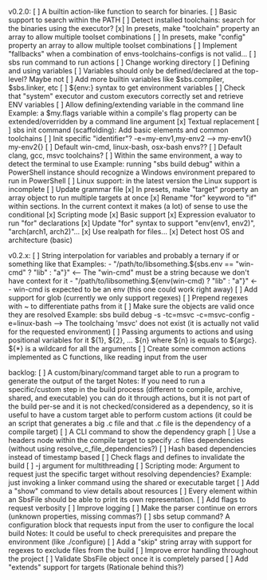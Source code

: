 v0.2.0:
    [ ] A builtin action-like function to search for binaries.
        [ ] Basic support to search within the PATH
        [ ] Detect installed toolchains: search for the binaries using the executor?
        [x] In presets, make "toolchain" property an array to allow multiple toolset combinations
        [ ] In presets, make "config" property an array to allow multiple toolset combinations
        [ ] Implement "fallbacks" when a combination of envs-toolchains-configs is not valid...
    [ ] sbs run command to run actions
    [ ] Change working directory
    [ ] Defining and using variables
        [ ] Variables should only be defined/declared at the top-level? Maybe not
        [ ] Add more builtin variables like $sbs.compiler, $sbs.linker, etc
        [ ] ${env:<name>} syntax to get environment variables
            [ ] Check that "system" executor and custom executors correctly set and retrieve ENV variables
        [ ] Allow defining/extending variable in the command line
            Example: a $my.flags variable within a compile's flag property can be extended/overridden by a command line argument
        [x] Textual replacement 
    [ ] sbs init command (scaffolding): Add basic elements and common toolchains
        [ ] Init specific "identifier"? -e=my-env1,my-env2 --> my-env1{} my-env2{}
        [ ] Default win-cmd, linux-bash, osx-bash envs??
        [ ] Default clang, gcc, msvc toolchains?
    [ ] Within the same environment, a way to detect the terminal to use
        Example: running "sbs build debug" within a PowerShell instance should recognize a Windows environment prepared to run in PowerShell
    [ ] Linux support: in the latest version the Linux support is incomplete
    [ ] Update grammar file
    [x] In presets, make "target" property an array object to run multiple targets at once
    [x] Rename "for" keyword to "if" within sections. In the current context it makes (a lot) of sense to use the conditional
    [x] Scripting mode
        [x] Basic support
    [x] Expression evaluator to run "for" declarations
    [x] Update "for" syntax to support "env(env1, env2)", "arch(arch1, arch2)"...
    [x] Use realpath for files...
    [x] Detect host OS and architecture (basic)

v0.2.x:
    [ ] String interpolation for variables and probably a ternary if or something like that
        Examples: 
            - "/path/to/libsomething.${sbs.env == "win-cmd" ? "lib" : "a"}" <-- The "win-cmd" must be a string because we don't have context for it
            - "/path/to/libsomething.${env(win-cmd) ? "lib" : "a"}" <-- win-cmd is expected to be an env (this one could work right away)
    [ ] Add support for glob (currently we only support regexes)
        [ ] Prepend regexes with ~ to differentiate paths from it
    [ ] Make sure the objects are valid once they are resolved 
        Example: sbs build debug -s -tc=msvc -c=msvc-config -e=linux-bash --> The toolchaing 'msvc' does not exist (it is actually not valid for the requested environment)
    [ ] Passing arguments to actions and using positional variables for it ${1}, ${2}, ... ${n} where ${n} is equals to ${argc}. ${*} is a wildcard for all the arguments
        [ ] Create some common actions implemented as C functions, like reading input from the user

backlog:
    [ ] A custom/binary/command target able to run a program to generate the output of the target
        Notes: If you need to run a specific/custom step in the build process (different to compile, archive, shared, and executable) you can do it through actions, 
        but it is not part of the build per-se and it is not checked/considered as a dependency, so it is useful to have a custom target able to perform custom actions
        (it could be an script that generates a big .c file and that .c file is the dependency of a compile target)
    [ ] A CLI command to show the dependency graph
    [ ] Use a headers node within the compile target to specify .c files dependencies (without using resolve_c_file_dependencies?)
    [ ] Hash based dependencies instead of timestamp based
        [ ] Check flags and defines to invalidate the build
    [ ] -j argument for multithreading
    [ ] Scripting mode: Argument to request just the specific target without resolving dependencies?
        Example: just invoking a linker command using the shared or executable target
    [ ] Add a "show" command to view details about resources
        [ ] Every element within an SbsFile should be able to print its own representation.
    [ ] Add flags to request verbosity
        [ ] Improve logging
        [ ] Make the parser continue on errors (unknown properties, missing commas?)
    [ ] sbs setup command? A configuration block that requests input from the user to configure the local build
        Notes: It could be useful to check prerequisites and prepare the environment (like ./configure)
    [ ] Add a "skip" string array with support for regexes to exclude files from the build
    [ ] Improve error handling throughout the project
    [ ] Validate SbsFile object once it is completely parsed
    [ ] Add "extends" support for targets (Rationale behind this?)